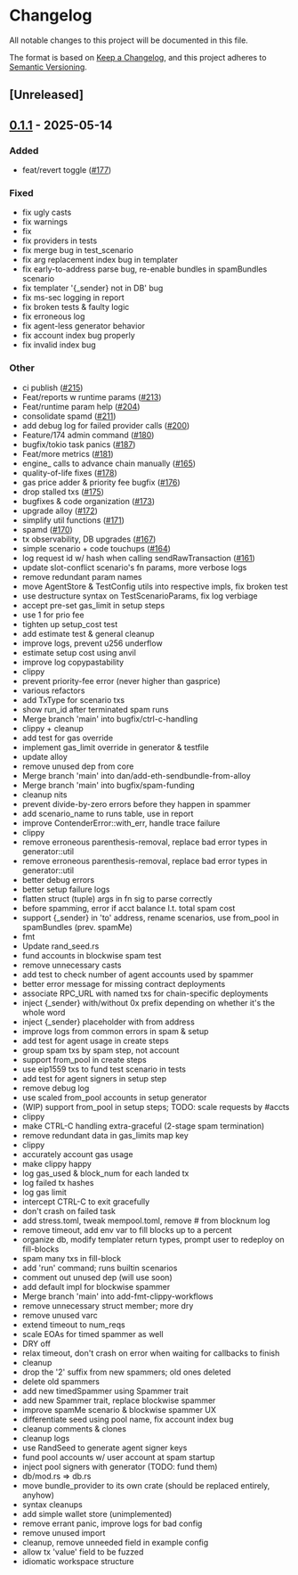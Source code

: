 # Changelog

All notable changes to this project will be documented in this file.

The format is based on [Keep a Changelog](https://keepachangelog.com/en/1.0.0/),
and this project adheres to [Semantic Versioning](https://semver.org/spec/v2.0.0.html).

## [Unreleased]

## [0.1.1](https://github.com/flashbots/contender/releases/tag/contender_core-v0.1.1) - 2025-05-14

### Added

- feat/revert toggle ([#177](https://github.com/flashbots/contender/pull/177))

### Fixed

- fix ugly casts
- fix warnings
- fix
- fix providers in tests
- fix merge bug in test_scenario
- fix arg replacement index bug in templater
- fix early-to-address parse bug, re-enable bundles in spamBundles scenario
- fix templater '{_sender} not in DB' bug
- fix ms-sec logging in report
- fix broken tests & faulty logic
- fix erroneous log
- fix agent-less generator behavior
- fix account index bug properly
- fix invalid index bug

### Other

- ci publish ([#215](https://github.com/flashbots/contender/pull/215))
- Feat/reports w runtime params ([#213](https://github.com/flashbots/contender/pull/213))
- Feat/runtime param help ([#204](https://github.com/flashbots/contender/pull/204))
- consolidate spamd ([#211](https://github.com/flashbots/contender/pull/211))
- add debug log for failed provider calls ([#200](https://github.com/flashbots/contender/pull/200))
- Feature/174 admin command ([#180](https://github.com/flashbots/contender/pull/180))
- bugfix/tokio task panics ([#187](https://github.com/flashbots/contender/pull/187))
- Feat/more metrics ([#181](https://github.com/flashbots/contender/pull/181))
- engine_ calls to advance chain manually ([#165](https://github.com/flashbots/contender/pull/165))
- quality-of-life fixes ([#178](https://github.com/flashbots/contender/pull/178))
- gas price adder & priority fee bugfix ([#176](https://github.com/flashbots/contender/pull/176))
- drop stalled txs ([#175](https://github.com/flashbots/contender/pull/175))
- bugfixes & code organization ([#173](https://github.com/flashbots/contender/pull/173))
- upgrade alloy ([#172](https://github.com/flashbots/contender/pull/172))
- simplify util functions ([#171](https://github.com/flashbots/contender/pull/171))
- spamd ([#170](https://github.com/flashbots/contender/pull/170))
- tx observability, DB upgrades ([#167](https://github.com/flashbots/contender/pull/167))
- simple scenario + code touchups ([#164](https://github.com/flashbots/contender/pull/164))
- log request id w/ hash when calling sendRawTransaction ([#161](https://github.com/flashbots/contender/pull/161))
- update slot-conflict scenario's fn params, more verbose logs
- remove redundant param names
- move AgentStore & TestConfig utils into respective impls, fix broken test
- use destructure syntax on TestScenarioParams, fix log verbiage
- accept pre-set gas_limit in setup steps
- use 1 for prio fee
- tighten up setup_cost test
- add estimate test & general cleanup
- improve logs, prevent u256 underflow
- estimate setup cost using anvil
- improve log copypastability
- clippy
- prevent priority-fee error (never higher than gasprice)
- various refactors
- add TxType for scenario txs
- show run_id after terminated spam runs
- Merge branch 'main' into bugfix/ctrl-c-handling
- clippy + cleanup
- add test for gas override
- implement gas_limit override in generator & testfile
- update alloy
- remove unused dep from core
- Merge branch 'main' into dan/add-eth-sendbundle-from-alloy
- Merge branch 'main' into bugfix/spam-funding
- cleanup nits
- prevent divide-by-zero errors before they happen in spammer
- add scenario_name to runs table, use in report
- improve ContenderError::with_err, handle trace failure
- clippy
- remove erroneous parenthesis-removal, replace bad error types in generator::util
- remove erroneous parenthesis-removal, replace bad error types in generator::util
- better debug errors
- better setup failure logs
- flatten struct (tuple) args in fn sig to parse correctly
- before spamming, error if acct balance l.t. total spam cost
- support {_sender} in 'to' address, rename scenarios, use from_pool in spamBundles (prev. spamMe)
- fmt
- Update rand_seed.rs
- fund accounts in blockwise spam test
- remove unnecessary casts
- add test to check number of agent accounts used by spammer
- better error message for missing contract deployments
- associate RPC_URL with named txs for chain-specific deployments
- inject {_sender} with/without 0x prefix depending on whether it's the whole word
- inject {_sender} placeholder with from address
- improve logs from common errors in spam & setup
- add test for agent usage in create steps
- group spam txs by spam step, not account
- support from_pool in create steps
- use eip1559 txs to fund test scenario in tests
- add test for agent signers in setup step
- remove debug log
- use scaled from_pool accounts in setup generator
- (WIP) support from_pool in setup steps; TODO: scale requests by #accts
- clippy
- make CTRL-C handling extra-graceful (2-stage spam termination)
- remove redundant data in gas_limits map key
- clippy
- accurately account gas usage
- make clippy happy
- log gas_used & block_num for each landed tx
- log failed tx hashes
- log gas limit
- intercept CTRL-C to exit gracefully
- don't crash on failed task
- add stress.toml, tweak mempool.toml, remove # from blocknum log
- remove timeout, add env var to fill blocks up to a percent
- organize db, modify templater return types, prompt user to redeploy on fill-blocks
- spam many txs in fill-block
- add 'run' command; runs builtin scenarios
- comment out unused dep (will use soon)
- add default impl for blockwise spammer
- Merge branch 'main' into add-fmt-clippy-workflows
- remove unnecessary struct member; more dry
- remove unused varc
- extend timeout to num_reqs
- scale EOAs for timed spammer as well
- DRY off
- relax timeout, don't crash on error when waiting for callbacks to finish
- cleanup
- drop the '2' suffix from new spammers; old ones deleted
- delete old spammers
- add new timedSpammer using Spammer trait
- add new Spammer trait, replace blockwise spammer
- improve spamMe scenario & blockwise spammer UX
- differentiate seed using pool name, fix account index bug
- cleanup comments & clones
- cleanup logs
- use RandSeed to generate agent signer keys
- fund pool accounts w/ user account at spam startup
- inject pool signers with generator (TODO: fund them)
- db/mod.rs => db.rs
- move bundle_provider to its own crate (should be replaced entirely, anyhow)
- syntax cleanups
- add simple wallet store (unimplemented)
- remove errant panic, improve logs for bad config
- remove unused import
- cleanup, remove unneeded field in example config
- allow tx 'value' field to be fuzzed
- idiomatic workspace structure
